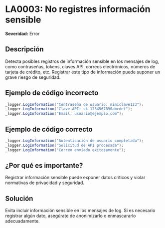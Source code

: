 # LA0003: No registres información sensible

**Severidad:** Error

## Descripción
Detecta posibles registros de información sensible en los mensajes de log, como contraseñas, tokens, claves API, correos electrónicos, números de tarjeta de crédito, etc. Registrar este tipo de información puede suponer un grave riesgo de seguridad.

## Ejemplo de código incorrecto
```csharp
_logger.LogInformation("Contraseña de usuario: mimiclave123");
_logger.LogInformation("Clave API: sk-1234567890abcdef");
_logger.LogInformation("Email: usuario@ejemplo.com");
```

## Ejemplo de código correcto
```csharp
_logger.LogInformation("Autenticación de usuario completada");
_logger.LogInformation("Solicitud de API procesada");
_logger.LogInformation("Correo enviado exitosamente");
```

## ¿Por qué es importante?
Registrar información sensible puede exponer datos críticos y violar normativas de privacidad y seguridad.

## Solución
Evita incluir información sensible en los mensajes de log. Si es necesario registrar algún dato, asegúrate de anonimizarlo o enmascararlo adecuadamente. 